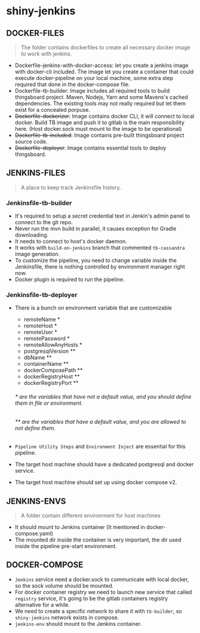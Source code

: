 # shiny-jenkins

## DOCKER-FILES
> The folder contains dockerfiles to create all necessary docker image to work with jenkins.
- Dockerfile-jenkins-with-docker-access: let you create a jenkins image with docker-cli included. The image let you create a 
container that could execute docker-pipeline on your local machine, some extra step required that done in the docker-compose file.
- Dockerfile-tb-builder: Image includes all required tools to build thingsboard project. Maven, Nodejs, Yarn and some Mavens's cached dependencies. The existing tools may not really required but let them exist for a concealed porpuse.
- ~~Dockerfile-dockerizer~~: Image contains docker CLI, it will connect to local docker. Build TB image and push it to gitlab is the main responsibility here. (Host docker.sock must mount to the image to be operational)
- ~~Dockerfile-tb-included~~: Image contains pre-built thingsboard project source code.
- ~~Dockerfile-deployer~~: Image contains essential tools to deploy thingsboard.
## JENKINS-FILES
> A place to keep track Jenkinsfile history.
### Jenkinsfile-tb-builder
- It's required to setup a secret credential text in Jenkin's admin panel to connect to the git repo.
- Never run the mvn build in parallel, it causes exception for Gradle downloading.
- It needs to connect to host's docker daemon.
- It works with `build-on-jenkins` branch that commented `tb-cassandra` image generation.
- To customize the pipeline, you need to change variable inside the Jenkinsfile, there is nothing controlled by environment manager right now.
- Docker plugin is required to run the pipeline.

### Jenkinsfile-tb-deployer
- There is a bunch on environment variable that are customizable
  - remoteName * 
  - remoteHost *
  - remoteUser *
  - remotePassword *
  - remoteAllowAnyHosts *
  - postgresqlVersion **
  - dbName **
  - containerName **
  - dockerComposePath **
  - dockerRegistryHost **
  - dockerRegistryPort **

  ###### * are the variables that have not a default value, and you should define them in file or environment.
  ###### ** are the variables that have a default value, and you are allowed to not define them.
 - `Pipeline Utility Steps` and `Environment Inject` are essential for this pipeline.
 - The target host machine should have a dedicated postgresql and docker service.
 - The target host machine should set up using docker compose v2.

## JENKINS-ENVS
> A folder contain different environment for host machines
- It should mount to Jenkins container (It mentioned in docker-compose.yaml)
- The mounted dir inside the container is very important, the dir used inside the pipeline pre-start environment.

## DOCKER-COMPOSE
- `Jenkins` service need a docker.sock to communicate with local docker, so the sock volume should be mounted.
- For docker container registry we need to launch new service that called `registry` service, it's going to be the gitlab containers registry alternative for a while.
- We need to create a specific network to share it with `tb-builder`, so `shiny-jenkins` network exists in compose.
- `jenkins-env` should mount to the Jenkins container.